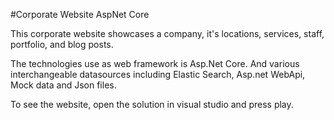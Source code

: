 #Corporate Website AspNet Core

This corporate website showcases a company, it's locations, services, staff, portfolio, and blog posts.

The technologies use as web framework is Asp.Net Core.
And various interchangeable datasources including Elastic Search, Asp.net WebApi, Mock data and Json files.

To see the website, open the solution in visual studio and press play.
